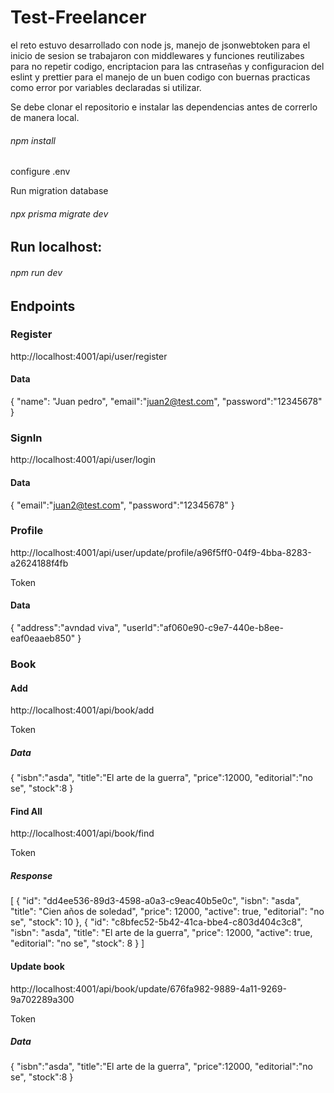 # Test-Freelancer

el reto estuvo desarrollado con node js, manejo de jsonwebtoken para el inicio de sesion se trabajaron con middlewares y funciones reutilizabes para no repetir codigo, encriptacion para las cntraseñas y configuracion del eslint y prettier para el manejo de un buen codigo con buernas practicas como error por variables declaradas si utilizar.

Se debe clonar el repositorio e instalar las dependencias antes de correrlo de manera local.

###### npm install

configure .env

Run migration database

###### npx prisma migrate dev

## Run localhost:

###### npm run dev

## Endpoints

### Register

http://localhost:4001/api/user/register

#### Data

{
"name": "Juan pedro",
"email":"juan2@test.com",
"password":"12345678"
}

### SignIn

http://localhost:4001/api/user/login

#### Data

{
"email":"juan2@test.com",
"password":"12345678"
}

### Profile
http://localhost:4001/api/user/update/profile/a96f5ff0-04f9-4bba-8283-a2624188f4fb

Token

#### Data
{
    "address":"avndad viva",
    "userId":"af060e90-c9e7-440e-b8ee-eaf0eaaeb850"
}

### Book

#### Add

http://localhost:4001/api/book/add

Token

##### Data

{
"isbn":"asda",
"title":"El arte de la guerra",
"price":12000,
"editorial":"no se",
"stock":8
}

#### Find All

http://localhost:4001/api/book/find

Token


##### Response

[
{
"id": "dd4ee536-89d3-4598-a0a3-c9eac40b5e0c",
"isbn": "asda",
"title": "Cien años de soledad",
"price": 12000,
"active": true,
"editorial": "no se",
"stock": 10
},
{
"id": "c8bfec52-5b42-41ca-bbe4-c803d404c3c8",
"isbn": "asda",
"title": "El arte de la guerra",
"price": 12000,
"active": true,
"editorial": "no se",
"stock": 8
}
]

#### Update book

http://localhost:4001/api/book/update/676fa982-9889-4a11-9269-9a702289a300

Token

##### Data

{
"isbn":"asda",
"title":"El arte de la guerra",
"price":12000,
"editorial":"no se",
"stock":8
}
